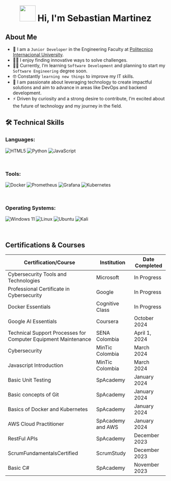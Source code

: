 <h1 align="center"><picture><img src="https://github.com/7oSkaaa/7oSkaaa/blob/main/Images/about_me.gif?raw=true" width="50px"></picture> Hi, I'm Sebastian Martinez</h1>

## About Me

- :school: I am a `Junior Developer` in the Engineering Faculty at [Politecnico Internacional University](https://www.politecnicointernacional.edu.co/sw/es).
- :technologist: I enjoy finding innovative ways to solve challenges.
- :student: Currently, I’m learning `Software Development` and planning to start my `Software Engineering` degree soon.
- :nerd_face: Constantly `learning new things` to improve my IT skills.
- :dart: I am passionate about leveraging technology to create impactful solutions and aim to advance in areas like DevOps and backend development.
- :zap: Driven by curiosity and a strong desire to contribute, I’m excited about the future of technology and my journey in the field.

## 🛠️ Technical Skills

### **Languages**:
  ![HTML5](https://img.shields.io/badge/html5-%23E34F26.svg?style=for-the-badge&logo=html5&logoColor=white)
  ![Python](https://img.shields.io/badge/python-3670A0?style=for-the-badge&logo=python&logoColor=ffdd54)
  ![JavaScript](https://img.shields.io/badge/javascript-%23323330.svg?style=for-the-badge&logo=javascript&logoColor=%23F7DF1E)
  
<br>

### **Tools**:
  ![Docker](https://img.shields.io/badge/docker-%230db7ed.svg?style=for-the-badge&logo=docker&logoColor=white)
  ![Prometheus](https://img.shields.io/badge/Prometheus-E6522C?style=for-the-badge&logo=Prometheus&logoColor=white)
  ![Grafana](https://img.shields.io/badge/grafana-%23F46800.svg?style=for-the-badge&logo=grafana&logoColor=white)
  ![Kubernetes](https://img.shields.io/badge/kubernetes-%23326ce5.svg?style=for-the-badge&logo=kubernetes&logoColor=white)
  
<br>

### **Operating Systems**:
  ![Windows 11](https://img.shields.io/badge/Windows%2011-%230079d5.svg?style=for-the-badge&logo=Windows%2011&logoColor=white)
  ![Linux](https://img.shields.io/badge/Linux-FCC624?style=for-the-badge&logo=linux&logoColor=black)
  ![Ubuntu](https://img.shields.io/badge/Ubuntu-E95420?style=for-the-badge&logo=ubuntu&logoColor=white)
  ![Kali](https://img.shields.io/badge/Kali-268BEE?style=for-the-badge&logo=kalilinux&logoColor=white)

<br>

## Certifications & Courses

| Certification/Course           | Institution        | Date Completed        |
|--------------------------------|--------------------|------------------------|
| Cybersecurity Tools and Technologies             | Microsoft                   | In Progress               |
| Professional Certificate in Cybersecurity        | Google                      | In Progress               |
| Docker Essentials                                | Cognitive Class             | In Progress               |
|Google AI Essentials| Coursera | October 2024 |
| Technical Support Processes for Computer Equipment Maintenance | SENA Colombia| April 1, 2024  |
| Cybersecurity                  | MinTic Colombia    | March 2024            |
| Javascript Introduction        | MinTic Colombia    | March 2024            |
| Basic Unit Testing             | SpAcademy          | January 2024          |
| Basic concepts of Git          | SpAcademy          | January 2024          |
| Basics of Docker and Kubernetes| SpAcademy          | January 2024          |
| AWS Cloud Practitioner         | SpAcademy and AWS  | January 2024          |
| RestFul APIs                   | SpAcademy          | December 2023         |
| ScrumFundamentalsCertified     | ScrumStudy         | December 2023         |
| Basic C#                       | SpAcademy          | November 2023         |


